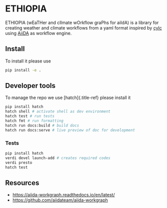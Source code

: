 # ETHIOPIA

ETHIOPIA (wEaTHer and clImate wOrkflow graPhs for aiIdA)
is a library for creating weather and climate workflows from a yaml
format inspired by [cylc](https://cylc.github.io/) using
[AiiDA](https://www.aiida.net/) as workflow engine.

## Install

To install it please use

``` bash
pip install -e .
```

## Developer tools

To manage the repo we use [hatch]{.title-ref} please install it

``` bash
pip install hatch
hatch shell # activate shell as dev environment 
hatch test # run tests
hatch fmt # run formatting
hatch run docs:build # build docs
hatch run docs:serve # live preview of doc for development
```

### Tests
``` bash
pip install hatch
verdi devel launch-add # creates required codes
verdi presto
hatch test
```

## Resources

-   <https://aiida-workgraph.readthedocs.io/en/latest/>
-   <https://github.com/aiidateam/aiida-workgraph>
